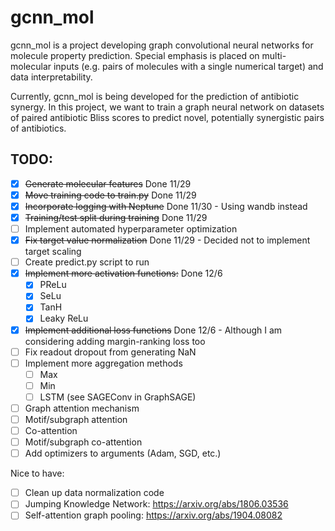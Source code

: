 # gcnn_mol

gcnn_mol is a project developing graph convolutional neural networks for molecule property prediction. Special
emphasis is placed on multi-molecular inputs (e.g. pairs of molecules with a single numerical target) and data 
interpretability.

Currently, gcnn_mol is being developed for the prediction of antibiotic synergy. In this project, we want to train
a graph neural network on datasets of paired antibiotic Bliss scores to predict novel, potentially synergistic
pairs of antibiotics.

## TODO:

- [x] ~~Generate molecular features~~ Done 11/29
- [x] ~~Move training code to train.py~~ Done 11/29
- [x] ~~Incorporate logging with Neptune~~ Done 11/30 - Using wandb instead
- [x] ~~Training/test split during training~~ Done 11/29
- [ ] Implement automated hyperparameter optimization
- [x] ~~Fix target value normalization~~ Done 11/29 - Decided not to implement target scaling
- [ ] Create predict.py script to run
- [x] ~~Implement more activation functions:~~ Done 12/6
  - [x] PReLu
  - [x] SeLu
  - [x] TanH
  - [x] Leaky ReLu
- [x] ~~Implement additional loss functions~~ Done 12/6 - Although I am considering adding margin-ranking loss too
- [ ] Fix readout dropout from generating NaN
- [ ] Implement more aggregation methods
  - [ ] Max
  - [ ] Min
  - [ ] LSTM (see SAGEConv in GraphSAGE)
- [ ] Graph attention mechanism
- [ ] Motif/subgraph attention
- [ ] Co-attention
- [ ] Motif/subgraph co-attention
- [ ] Add optimizers to arguments (Adam, SGD, etc.)

Nice to have:

- [ ] Clean up data normalization code
- [ ] Jumping Knowledge Network: https://arxiv.org/abs/1806.03536
- [ ] Self-attention graph pooling: https://arxiv.org/abs/1904.08082
